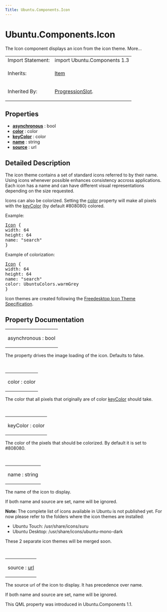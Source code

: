 ```yaml
---
Title: Ubuntu.Components.Icon
---
```


# Ubuntu.Components.Icon

<span class="subtitle"></span>
<!-- $$$Icon-brief -->
<p>The Icon component displays an icon from the icon theme. More...</p>
<!-- @@@Icon -->
<table class="alignedsummary">
<tr><td class="memItemLeft rightAlign topAlign"> Import Statement:</td><td class="memItemRight bottomAlign"> import Ubuntu.Components 1.3</td></tr><tr><td class="memItemLeft rightAlign topAlign"> Inherits:</td><td class="memItemRight bottomAlign"> <p><a href="../sdk-14.10/QtQuick.Item.md">Item</a></p>
</td></tr><tr><td class="memItemLeft rightAlign topAlign"> Inherited By:</td><td class="memItemRight bottomAlign"> <p><a href="Ubuntu.Components.ProgressionSlot.md">ProgressionSlot</a>.</p>
</td></tr></table><ul>
</ul>
<h2 id="properties">Properties</h2>
<ul>
<li class="fn"><b><b><a href="#asynchronous-prop">asynchronous</a></b></b> : bool</li>
<li class="fn"><b><b><a href="#color-prop">color</a></b></b> : color</li>
<li class="fn"><b><b><a href="#keyColor-prop">keyColor</a></b></b> : color</li>
<li class="fn"><b><b><a href="#name-prop">name</a></b></b> : string</li>
<li class="fn"><b><b><a href="#source-prop">source</a></b></b> : url</li>
</ul>
<!-- $$$Icon-description -->
<h2 id="details">Detailed Description</h2>
</p>
<p>The icon theme contains a set of standard icons referred to by their name. Using icons whenever possible enhances consistency accross applications. Each icon has a name and can have different visual representations depending on the size requested.</p>
<p>Icons can also be colorized. Setting the <a href="#color-prop">color</a> property will make all pixels with the <a href="#keyColor-prop">keyColor</a> (by default #808080) colored.</p>
<p>Example:</p>
<pre class="qml"><span class="type"><a href="index.html">Icon</a></span> {
<span class="name">width</span>: <span class="number">64</span>
<span class="name">height</span>: <span class="number">64</span>
<span class="name">name</span>: <span class="string">&quot;search&quot;</span>
}</pre>
<p>Example of colorization:</p>
<pre class="qml"><span class="type"><a href="index.html">Icon</a></span> {
<span class="name">width</span>: <span class="number">64</span>
<span class="name">height</span>: <span class="number">64</span>
<span class="name">name</span>: <span class="string">&quot;search&quot;</span>
<span class="name">color</span>: <span class="name">UbuntuColors</span>.<span class="name">warmGrey</span>
}</pre>
<p>Icon themes are created following the <a href="http://standards.freedesktop.org/icon-theme-spec/icon-theme-spec-latest.html">Freedesktop Icon Theme Specification</a>.</p>
<!-- @@@Icon -->
<h2>Property Documentation</h2>
<!-- $$$asynchronous -->
<table class="qmlname"><tr valign="top" id="asynchronous-prop"><td class="tblQmlPropNode"><p><span class="name">asynchronous</span> : <span class="type">bool</span></p></td></tr></table><p>The property drives the image loading of the icon. Defaults to false.</p>
<!-- @@@asynchronous -->
<br/>
<!-- $$$color -->
<table class="qmlname"><tr valign="top" id="color-prop"><td class="tblQmlPropNode"><p><span class="name">color</span> : <span class="type">color</span></p></td></tr></table><p>The color that all pixels that originally are of color <a href="#keyColor-prop">keyColor</a> should take.</p>
<!-- @@@color -->
<br/>
<!-- $$$keyColor -->
<table class="qmlname"><tr valign="top" id="keyColor-prop"><td class="tblQmlPropNode"><p><span class="name">keyColor</span> : <span class="type">color</span></p></td></tr></table><p>The color of the pixels that should be colorized. By default it is set to #808080.</p>
<!-- @@@keyColor -->
<br/>
<!-- $$$name -->
<table class="qmlname"><tr valign="top" id="name-prop"><td class="tblQmlPropNode"><p><span class="name">name</span> : <span class="type">string</span></p></td></tr></table><p>The name of the icon to display.</p>
<p>If both name and source are set, name will be ignored.</p>
<p><b>Note: </b>The complete list of icons available in Ubuntu is not published yet. For now please refer to the folders where the icon themes are installed:</p><ul>
<li>Ubuntu Touch: /usr/share/icons/suru</li>
<li>Ubuntu Desktop: /usr/share/icons/ubuntu-mono-dark</li>
</ul>
<p>These 2 separate icon themes will be merged soon.</p>
<!-- @@@name -->
<br/>
<!-- $$$source -->
<table class="qmlname"><tr valign="top" id="source-prop"><td class="tblQmlPropNode"><p><span class="name">source</span> : <span class="type"><a href="http://doc.qt.io/qt-5/qml-url.html">url</a></span></p></td></tr></table><p>The source url of the icon to display. It has precedence over name.</p>
<p>If both name and source are set, name will be ignored.</p>
<p>This QML property was introduced in  Ubuntu.Components 1.1.</p>
<!-- @@@source -->
<br/>
